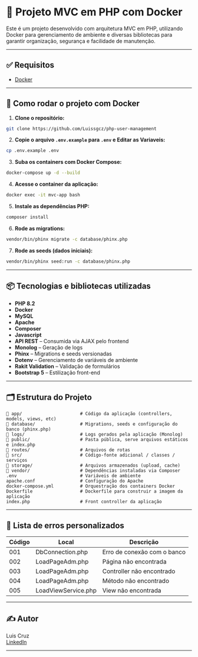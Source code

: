 # 🧰 Projeto MVC em PHP com Docker

Este é um projeto desenvolvido com arquitetura MVC em PHP, utilizando Docker para gerenciamento de ambiente e diversas bibliotecas para garantir organização, segurança e facilidade de manutenção.

---

## ✅ Requisitos

- [Docker](https://www.docker.com/products/docker-desktop)

---

## 🚀 Como rodar o projeto com Docker

1. **Clone o repositório:**

```bash
git clone https://github.com/Luissgcz/php-user-management
```

2. **Copie o arquivo `.env.example` para `.env` e Editar as Variaveis:**

```bash
cp .env.example .env
```

3. **Suba os containers com Docker Compose:**

```bash
docker-compose up -d --build
```

4. **Acesse o container da aplicação:**

```bash
docker exec -it mvc-app bash
```

5. **Instale as dependências PHP:**

```bash
composer install
```

6. **Rode as migrations:**

```bash
vendor/bin/phinx migrate -c database/phinx.php
```

7. **Rode as seeds (dados iniciais):**

```bash
vendor/bin/phinx seed:run -c database/phinx.php
```

---

## 📦 Tecnologias e bibliotecas utilizadas

- **PHP 8.2**
- **Docker**
- **MySQL**
- **Apache**
- **Composer**
- **Javascript** 
- **API REST** – Consumida via AJAX pelo frontend
- **Monolog** – Geração de logs
- **Phinx** – Migrations e seeds versionadas
- **Dotenv** – Gerenciamento de variáveis de ambiente
- **Rakit Validation** – Validação de formulários
- **Bootstrap 5** – Estilização front-end


---

## 🗂️ Estrutura do Projeto

```
📁 app/                      # Código da aplicação (controllers, models, views, etc)
📁 database/                 # Migrations, seeds e configuração do banco (phinx.php)
📁 logs/                     # Logs gerados pela aplicação (Monolog)
📁 public/                   # Pasta pública, serve arquivos estáticos e index.php
📁 routes/                   # Arquivos de rotas
📁 src/                      # Código-fonte adicional / classes / serviços
📁 storage/                  # Arquivos armazenados (upload, cache)
📁 vendor/                   # Dependências instaladas via Composer
.env                        # Variáveis de ambiente
apache.conf                 # Configuração do Apache
docker-compose.yml          # Orquestração dos containers Docker
Dockerfile                  # Dockerfile para construir a imagem da aplicação
index.php                   # Front controller da aplicação

```

---

## 🐞 Lista de erros personalizados

| Código | Local               | Descrição                   |
| ------ | ------------------- | --------------------------- |
| 001    | DbConnection.php    | Erro de conexão com o banco |
| 002    | LoadPageAdm.php     | Página não encontrada       |
| 003    | LoadPageAdm.php     | Controller não encontrado   |
| 004    | LoadPageAdm.php     | Método não encontrado       |
| 005    | LoadViewService.php | View não encontrada         |

---

## ✍️ Autor

Luis Cruz  
[LinkedIn](https://www.linkedin.com/in/luis-guilherme-cruz-01ba1023a/)

---

